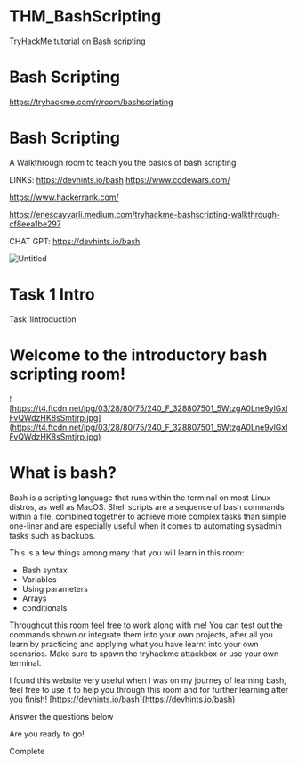 # THM_BashScripting
TryHackMe tutorial on Bash scripting

# Bash Scripting

https://tryhackme.com/r/room/bashscripting

# **Bash Scripting**

A Walkthrough room to teach you the basics of bash scripting

LINKS:
https://devhints.io/bash
https://www.codewars.com/

https://www.hackerrank.com/

https://enescayvarli.medium.com/tryhackme-bashscripting-walkthrough-cf8eea1be297

CHAT GPT:
https://devhints.io/bash

![Untitled](https://prod-files-secure.s3.us-west-2.amazonaws.com/eb6c5f10-6443-40c9-91ab-8b430b257fed/3f829a72-e6ca-4d52-9e84-d866b337de92/Untitled.png)

# Task 1 Intro

Task 1Introduction

# Welcome to the introductory bash scripting room!

![https://t4.ftcdn.net/jpg/03/28/80/75/240_F_328807501_5WtzgA0Lne9ylGxIFvQWdzHK8sSmtjrp.jpg](https://t4.ftcdn.net/jpg/03/28/80/75/240_F_328807501_5WtzgA0Lne9ylGxIFvQWdzHK8sSmtjrp.jpg)

# What is bash?

Bash is a scripting language that runs within the terminal on most Linux distros, as well as MacOS. Shell scripts are a sequence of bash commands within a file, combined together to achieve more complex tasks than simple one-liner and are especially useful when it comes to automating sysadmin tasks such as backups.

This is a few things among many that you will learn in this room:

- Bash syntax
- Variables
- Using parameters
- Arrays
- conditionals

Throughout this room feel free to work along with me! You can test out the commands shown or integrate them into your own projects, after all you learn by practicing and applying what you have learnt into your own scenarios. Make sure to spawn the tryhackme attackbox or use your own terminal.

I found this website very useful when I was on my journey of learning bash, feel free to use it to help you through this room and for further learning after you finish! [https://devhints.io/bash](https://devhints.io/bash)

Answer the questions below

Are you ready to go!

Complete
